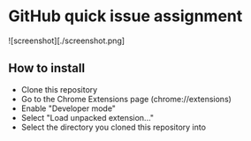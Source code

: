# GitHub quick issue assignment

![screenshot][./screenshot.png]

## How to install

- Clone this repository
- Go to the Chrome Extensions page (chrome://extensions)
- Enable "Developer mode"
- Select "Load unpacked extension..."
- Select the directory you cloned this repository into
